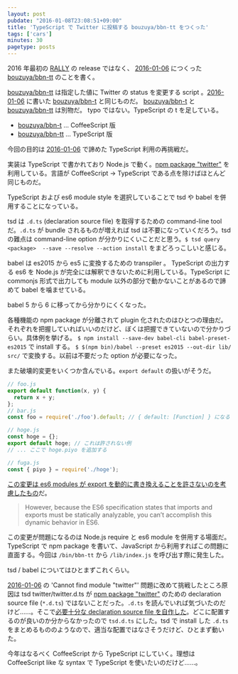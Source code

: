 ```yaml
---
layout: post
pubdate: "2016-01-08T23:08:51+09:00"
title: 'TypeScript で Twitter に投稿する bouzuya/bbn-tt をつくった'
tags: ['cars']
minutes: 30
pagetype: posts
---
```

2016 年最初の [RALLY](https://rallyapp.jp) の release ではなく、 [2016-01-06][] につくった [bouzuya/bbn-tt][] のことを書く。

[bouzuya/bbn-tt][] は指定した値に Twitter の status を変更する script 。[2016-01-06][] に書いた [bouzuya/bbn-t][] と同じものだ。 [bouzuya/bbn-t][] と [bouzuya/bbn-tt][] は別物だ。 typo ではない。TypeScript の t を足している。

- [bouzuya/bbn-t][] ... CoffeeScript 版
- [bouzuya/bbn-tt][] ... TypeScript 版

今回の目的は [2016-01-06][] で諦めた TypeScript 利用の再挑戦だ。

実装は TypeScript で書かれており Node.js で動く。[npm package "twitter"](https://www.npmjs.com/package/twitter) を利用している。言語が CoffeeScript → TypeScript である点を除けばほとんど同じものだ。

TypeScript および es6 module style を選択していることで tsd や babel を併用することになっている。

tsd は `.d.ts` (declaration source file) を取得するための command-line tool だ。`.d.ts` が bundle されるものが増えれば tsd は不要になっていくだろう。tsd の難点は command-line option が分かりにくいことだと思う。`$ tsd query <package>  --save --resolve --action install` をまどろっこしいと感じる。

babel は es2015 から es5 に変換するための transpiler 。 TypeScript の出力する es6 を Node.js が完全には解釈できないために利用している。TypeScript に commonjs 形式で出力しても module 以外の部分で動かないことがあるので諦めて babel を噛ませている。

babel 5 から 6 に移ってから分かりにくくなった。

各種機能の npm package が分離されて plugin 化されたのはひとつの理由だ。それぞれを把握していればいいのだけど、ぼくは把握できていないので分かりづらい。具体例を挙げる。 `$ npm install --save-dev babel-cli babel-preset-es2015` で install する。 `$ $(npm bin)/babel --preset es2015 --out-dir lib/ src/` で変換する。以前は不要だった option が必要になった。

また破壊的変更をいくつか含んでいる。`export default` の扱いがそうだ。

```js
// foo.js
export default function(x, y) {
  return x + y;
};
// bar.js
const foo = require('./foo').default; // { default: [Function] } になる

// hoge.js
const hoge = {};
export default hoge; // これは許されない例
// ... ここで hoge.piyo を追加する

// fuga.js
const { piyo } = require('./hoge');
```

[この変更は es6 modules が export を動的に書き換えることを許さないのを考慮したもの](https://medium.com/@kentcdodds/misunderstanding-es6-modules-upgrading-babel-tears-and-a-solution-ad2d5ab93ce0)だ。

> However, because the ES6 specification states that imports and exports must be statically analyzable, you can’t accomplish this dynamic behavior in ES6.

この変更が問題になるのは Node.js require と es6 module を併用する場面だ。TypeScript で npm package を書いて、JavaScript から利用すればこの問題に直面する。今回は `/bin/bbn-tt` から `/lib/index.js` を呼び出す際に発生した。

tsd / babel についてはひとまずこれくらい。

[2016-01-06][] の 'Cannot find module "twitter"' 問題に改めて挑戦したところ原因は tsd twitter/twitter.d.ts が [npm package "twitter"](https://www.npmjs.com/package/twitter) のための declaration source file (`*.d.ts`) ではないことだった。`.d.ts` を読んでいれば気づいたのだけど……。そこで[必要十分な declaration source file を自作した](https://github.com/bouzuya/bbn-tt/blob/68b623416846ba94e5e3be39394f0c330e9594d8/typings/tsd.d.ts)。どこに配置するのが良いのか分からなかったので `tsd.d.ts` にした。tsd で install した `.d.ts` をまとめるもののようなので、適当な配置ではなさそうだけど、ひとまず動いた。

今年はなるべく CoffeeScript から TypeScript にしていく。理想は CoffeeScript like な syntax で TypeScript を使いたいのだけど……。

[2016-01-06]: http://blog.bouzuya.net/2016/01/06/
[bouzuya/bbn-t]: https://github.com/bouzuya/bbn-t
[bouzuya/bbn-tt]: https://github.com/bouzuya/bbn-tt
